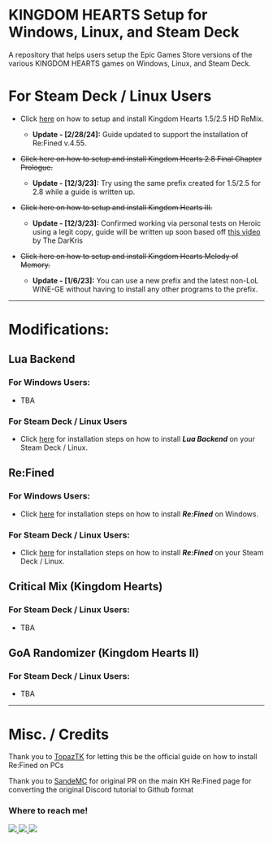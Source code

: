 # KINGDOM HEARTS Setup for Windows, Linux, and Steam Deck

A repository that helps users setup the Epic Games Store versions of the various KINGDOM HEARTS games on Windows, Linux, and Steam Deck.

# For Steam Deck / Linux Users
- Click [here](https://github.com/KHOmega/KH-PC-and-Linux-Setup/blob/main/vanilla-linux-setup.md) on how to setup and install Kingdom Hearts 1.5/2.5 HD ReMix.
    - **Update - [2/28/24]:** Guide updated to support the installation of Re:Fined v.4.55.

- ~~Click here on how to setup and install Kingdom Hearts 2.8 Final Chapter Prologue.~~
    - **Update - [12/3/23]:** Try using the same prefix created for 1.5/2.5 for 2.8 while a guide is written up.

- ~~Click here on how to setup and install Kingdom Hearts III.~~
    - **Update - [12/3/23]:** Confirmed working via personal tests on Heroic using a legit copy, guide will be written up soon based off [this video](https://www.youtube.com/watch?v=8K3QkvKC0UU) by The DarKris

- ~~Click here on how to setup and install Kingdom Hearts Melody of Memory.~~
  - **Update - [1/6/23]:** You can use a new prefix and the latest non-LoL WINE-GE without having to install any other programs to the prefix.

----

# Modifications:

## Lua Backend

### For Windows Users:
- TBA

### For Steam Deck / Linux Users
- Click [here](https://github.com/KHOmega/KH-PC-and-Linux-Setup/blob/main/LuaBackendSetup.md) for installation steps on how to install ***Lua Backend*** on your Steam Deck / Linux. 

## Re:Fined

### For Windows Users:
- Click [here](https://github.com/KHOmega/KH-PC-and-Linux-Setup/blob/main/refined-windows-setup.md) for installation steps on how to install ***Re:Fined*** on Windows.

### For Steam Deck / Linux Users:
- Click [here](https://github.com/KHOmega/KH-PC-and-Linux-Setup/blob/main/refined-linux-setup.md) for installation steps on how to install ***Re:Fined*** on your Steam Deck / Linux.

## Critical Mix (Kingdom Hearts)

### For Steam Deck / Linux Users:
- TBA

## GoA Randomizer (Kingdom Hearts II)

### For Steam Deck / Linux Users:
- TBA

----

# Misc. / Credits

Thank you to [TopazTK](https://github.com/TopazTK) for letting this be the official guide on how to install Re:Fined on PCs

Thank you to [SandeMC](https://github.com/SandeMC) for original PR on the main KH Re:Fined page for converting the original Discord tutorial to Github format

### Where to reach me!

<a href="https://www.twitter.com/KHOmega">
<img src="https://img.shields.io/badge/Twitter-1DA1F2?style=for-the-badge&logo=twitter&logoColor=white&label=KHOmega" />
<a href="https://www.youtube.com/KHOmega">
<img src="https://img.shields.io/badge/YouTube-FF0000?style=for-the-badge&logo=youtube&logoColor=white&label=KHOmega" />
<a href="https://www.discord.com" />
<img src="https://img.shields.io/badge/Discord-5865F2?style=for-the-badge&logo=discord&logoColor=white&label=KHOmega" />
